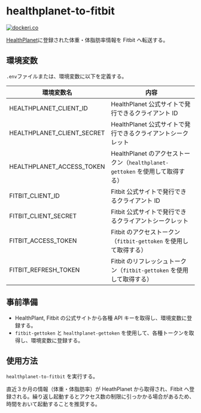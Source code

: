 # healthplanet-to-fitbit

[![dockeri.co](https://dockeri.co/image/tattsun/healthplanet-to-fitbit)](https://hub.docker.com/r/tattsun/healthplanet-to-fitbit)

[HealthPlanet](https://www.healthplanet.jp/)に登録された体重・体脂肪率情報を Fitbit へ転送する。

## 環境変数

`.env`ファイルまたは、環境変数に以下を定義する。

| 環境変数名                 | 内容                                                                          |
| -------------------------- | ----------------------------------------------------------------------------- |
| HEALTHPLANET_CLIENT_ID     | HealthPlanet 公式サイトで発行できるクライアント ID                            |
| HEALTHPLANET_CLIENT_SECRET | HealthPlanet 公式サイトで発行できるクライアントシークレット                   |
| HEALTHPLANET_ACCESS_TOKEN  | HealthPlanet のアクセストークン（`healthplanet-gettoken` を使用して取得する） |
| FITBIT_CLIENT_ID           | Fitbit 公式サイトで発行できるクライアント ID                                  |
| FITBIT_CLIENT_SECRET       | Fitbit 公式サイトで発行できるクライアントシークレット                         |
| FITBIT_ACCESS_TOKEN        | Fitbit のアクセストークン（`fitbit-gettoken` を使用して取得する）             |
| FITBIT_REFRESH_TOKEN       | Fitbit のリフレッシュトークン（`fitbit-gettoken` を使用して取得する）         |

## 事前準備

- HealthPlant, Fitbit の公式サイトから各種 API キーを取得し、環境変数に登録する。
- `fitbit-gettoken` と `healthplanet-gettoken` を使用して、各種トークンを取得し、環境変数に登録する。

## 使用方法

`healthplanet-to-fitbit` を実行する。

直近３か月の情報（体重・体脂肪率）が HeathPlanet から取得され、Fitbit へ登録される。繰り返し起動するとアクセス数の制限に引っかかる場合があるため、時間をおいて起動することを推奨する。
